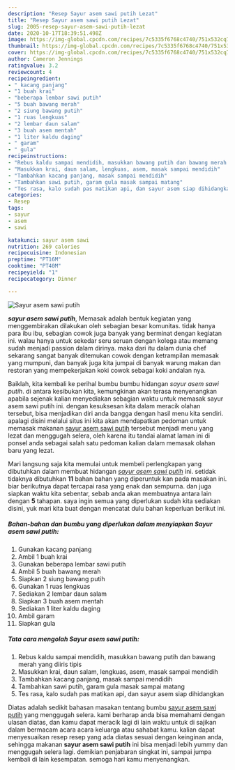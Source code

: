 ```yaml
---
description: "Resep Sayur asem sawi putih Lezat"
title: "Resep Sayur asem sawi putih Lezat"
slug: 2005-resep-sayur-asem-sawi-putih-lezat
date: 2020-10-17T18:39:51.498Z
image: https://img-global.cpcdn.com/recipes/7c5335f6768c4740/751x532cq70/sayur-asem-sawi-putih-foto-resep-utama.jpg
thumbnail: https://img-global.cpcdn.com/recipes/7c5335f6768c4740/751x532cq70/sayur-asem-sawi-putih-foto-resep-utama.jpg
cover: https://img-global.cpcdn.com/recipes/7c5335f6768c4740/751x532cq70/sayur-asem-sawi-putih-foto-resep-utama.jpg
author: Cameron Jennings
ratingvalue: 3.2
reviewcount: 4
recipeingredient:
- " kacang panjang"
- "1 buah krai"
- "beberapa lembar sawi putih"
- "5 buah bawang merah"
- "2 siung bawang putih"
- "1 ruas lengkuas"
- "2 lembar daun salam"
- "3 buah asem mentah"
- "1 liter kaldu daging"
- " garam"
- " gula"
recipeinstructions:
- "Rebus kaldu sampai mendidih, masukkan bawang putih dan bawang merah yang diiris tipis"
- "Masukkan krai, daun salam, lengkuas, asem, masak sampai mendidih"
- "Tambahkan kacang panjang, masak sampai mendidih"
- "Tambahkan sawi putih, garam gula masak sampai matang"
- "Tes rasa, kalo sudah pas matikan api, dan sayur asem siap dihidangkan"
categories:
- Resep
tags:
- sayur
- asem
- sawi

katakunci: sayur asem sawi 
nutrition: 269 calories
recipecuisine: Indonesian
preptime: "PT16M"
cooktime: "PT40M"
recipeyield: "1"
recipecategory: Dinner

---
```



![Sayur asem sawi putih](https://img-global.cpcdn.com/recipes/7c5335f6768c4740/751x532cq70/sayur-asem-sawi-putih-foto-resep-utama.jpg)

<b><i>sayur asem sawi putih</i></b>, Memasak adalah bentuk kegiatan yang menggembirakan dilakukan oleh sebagian besar komunitas. tidak hanya para ibu ibu, sebagian cowok juga banyak yang berminat dengan kegiatan ini. walau hanya untuk sekedar seru seruan dengan kolega atau memang sudah menjadi passion dalam dirinya. maka dari itu dalam dunia chef sekarang sangat banyak ditemukan cowok dengan ketrampilan memasak yang mumpuni, dan banyak juga kita jumpai di banyak warung makan dan restoran yang mempekerjakan koki cowok sebagai koki andalan nya.



Baiklah, kita kembali ke perihal bumbu bumbu hidangan <i>sayur asem sawi putih</i>. di antara kesibukan kita, kemungkinan akan terasa menyenangkan apabila sejenak kalian menyediakan sebagian waktu untuk memasak sayur asem sawi putih ini. dengan kesuksesan kita dalam meracik olahan tersebut, bisa menjadikan diri anda bangga dengan hasil menu kita sendiri. apalagi disini melalui situs ini kita akan mendapatkan pedoman untuk memasak makanan <u>sayur asem sawi putih</u> tersebut menjadi menu yang lezat dan menggugah selera, oleh karena itu tandai alamat laman ini di ponsel anda sebagai salah satu pedoman kalian dalam memasak olahan baru yang lezat.


Mari langsung saja kita memulai untuk membeli perlengkapan yang dibutuhkan dalam membuat hidangan <u><i>sayur asem sawi putih</i></u> ini. setidak tidaknya dibutuhkan <b>11</b> bahan bahan yang diperuntuk kan pada masakan ini. biar berikutnya dapat tercapai rasa yang enak dan sempurna. dan juga siapkan waktu kita sebentar, sebab anda akan membuatnya antara lain dengan <b>5</b> tahapan. saya ingin semua yang diperlukan sudah kita sediakan disini, yuk mari kita buat dengan mencatat dulu bahan keperluan berikut ini.

<!--inarticleads1-->

##### Bahan-bahan dan bumbu yang diperlukan dalam menyiapkan Sayur asem sawi putih:

1. Gunakan  kacang panjang
1. Ambil 1 buah krai
1. Gunakan beberapa lembar sawi putih
1. Ambil 5 buah bawang merah
1. Siapkan 2 siung bawang putih
1. Gunakan 1 ruas lengkuas
1. Sediakan 2 lembar daun salam
1. Siapkan 3 buah asem mentah
1. Sediakan 1 liter kaldu daging
1. Ambil  garam
1. Siapkan  gula




<!--inarticleads2-->

##### Tata cara mengolah Sayur asem sawi putih:

1. Rebus kaldu sampai mendidih, masukkan bawang putih dan bawang merah yang diiris tipis
1. Masukkan krai, daun salam, lengkuas, asem, masak sampai mendidih
1. Tambahkan kacang panjang, masak sampai mendidih
1. Tambahkan sawi putih, garam gula masak sampai matang
1. Tes rasa, kalo sudah pas matikan api, dan sayur asem siap dihidangkan




Diatas adalah sedikit bahasan masakan tentang bumbu <u>sayur asem sawi putih</u> yang menggugah selera. kami berharap anda bisa memahami dengan ulasan diatas, dan kamu dapat meracik lagi di lain waktu untuk di sajikan dalam bermacam acara acara keluarga atau sahabat kamu. kalian dapat menyesuaikan resep resep yang ada diatas sesuai dengan keinginan anda, sehingga makanan <b>sayur asem sawi putih</b> ini bisa menjadi lebih yummy dan menggugah selera lagi. demikian penjabaran singkat ini, sampai jumpa kembali di lain kesempatan. semoga hari kamu menyenangkan.
